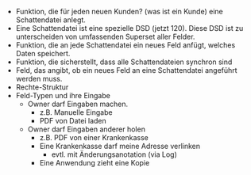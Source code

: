 - Funktion, die für jeden neuen Kunden? (was ist ein Kunde) eine Schattendatei anlegt. 
- Eine Schattendatei ist eine spezielle DSD (jetzt 120). Diese DSD ist zu unterscheiden von umfassenden Superset aller Felder.
- Funktion, die an jede Schattendatei ein neues Feld anfügt, welches Daten speichert.
- Funktion, die sicherstellt, dass alle Schattendateien synchron sind
- Feld, das angibt, ob ein neues Feld an eine Schattendatei angeführt werden muss.
- Rechte-Struktur
- Feld-Typen und ihre Eingabe
  - Owner darf Eingaben machen.
    - z.B. Manuelle Eingabe
    - PDF von Datei laden
  - Owner darf Eingaben anderer holen
    - z.B. PDF von einer Krankenkasse
    - Eine Krankenkasse darf meine Adresse verlinken
      - evtl. mit Änderungsanotation (via Log)
    - Eine Anwendung zieht eine Kopie